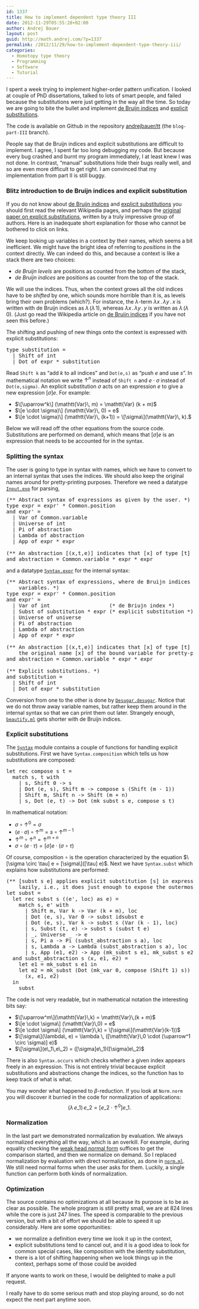 ```yaml
---
id: 1337
title: How to implement dependent type theory III
date: 2012-11-29T05:55:28+02:00
author: Andrej Bauer
layout: post
guid: http://math.andrej.com/?p=1337
permalink: /2012/11/29/how-to-implement-dependent-type-theory-iii/
categories:
  - Homotopy type theory
  - Programming
  - Software
  - Tutorial
---
```

I spent a week trying to implement higher-order pattern unification. I looked at couple of PhD dissertations, talked to lots of smart people, and failed because the substitutions were just getting in the way all the time. So today we are going to bite the bullet and implement [de Bruijn indices](http://en.wikipedia.org/wiki/De_Bruijn_index) and [explicit substitutions](http://en.wikipedia.org/wiki/Explicit_substitution).

The code is available on Github in the repository [andrejbauer/tt](https://github.com/andrejbauer/tt/tree/blog-part-III) (the `blog-part-III` branch).

<!--more-->

People say that de Bruijn indices and explicit substitutions are difficult to implement. I agree, I spent far too long debugging my code. But because every bug crashed and burnt my program immediately, I at least knew I was not done. In contrast, &#8220;manual&#8221; substitutions hide their bugs really well, and so are even more difficult to get right. I am convinced that my implementation from part II is still buggy.

### Blitz introduction to de Bruijn indices and explicit substitution

If you do not know about [de Bruijn indices](http://en.wikipedia.org/wiki/De_Bruijn_index) and [explicit substitutions](http://en.wikipedia.org/wiki/Explicit_substitution) you should first read the relevant Wikipedia pages, and perhaps the [original paper on explicit substitutions](http://www.hpl.hp.com/techreports/Compaq-DEC/SRC-RR-54.pdf), written by a truly impressive group of authors. Here is an inadequate short explanation for those who cannot be bothered to click on links.

We keep looking up variables in a context by their names, which seems a bit inefficient. We might have the bright idea of referring to _positions_ in the context directly. We can indeed do this, and because a context is like a stack there are two choices:

  * _de Bruijn levels_ are positions as counted from the bottom of the stack,
  * _de Bruijn indices_ are positions as counter from the top of the stack.

We will use the indices. Thus, when the context grows all the old indices have to be _shifted_ by one, which sounds more horrible than it is, as levels bring their own problems (which?). For instance, the $\lambda$-term $\lambda x \,.\, \lambda y \,.\, x$ is written with de Bruijn indices as $\lambda \, (\lambda \, 1)$, whereas $\lambda x \,.\, \lambda y \,.\, y$ is written as $\lambda \, (\lambda \, 0)$. (Just go read the Wikipedia article on [de Bruijn indices](http://en.wikipedia.org/wiki/De_Bruijn_index) if you have not seen this before.)

The shifting and pushing of new things onto the context is expressed with explicit substitutions:

<pre class="brush: plain; title: ; notranslate" title="">type substitution =
  | Shift of int
  | Dot of expr * substitution
</pre>

Read `Shift k` as &#8220;add $k$ to all indices&#8221; and `Dot(e,s)` as &#8220;push $e$ and use $s$&#8221;. In mathematical notation we write $\uparrow^n$ instead of `Shift n` and $e \cdot \sigma$ instead of `Dot(e,sigma)`. An explicit substitution $\sigma$ acts on an expression $e$ to give a new expression $[\sigma] e$. For example:

  * $\[\uparrow^k\] (\mathtt{Var}\, m) = \mathtt{Var} (k + m)$
  * $\[e \cdot \sigma)\] (\mathtt{Var}\, 0) = e$
  * $\[e \cdot \sigma)\] (\mathtt{Var}\, (k+1)) = \[\sigma\](\mathtt{Var}\, k).$

Below we will read off the other equations from the source code. Substitutions are performed on demand, which means that $[\sigma] e$ is an expression that needs to be accounted for in the syntax.

### Splitting the syntax

The user is going to type in syntax with names, which we have to convert to an internal syntax that uses the indices. We should also keep the original names around for pretty-printing purposes. Therefore we need a datatype [`Input.exp`](https://github.com/andrejbauer/tt/blob/blog-part-III/input.ml) for parsing,

<pre class="brush: plain; title: ; notranslate" title="">(** Abstract syntax of expressions as given by the user. *)
type expr = expr' * Common.position
and expr' =
  | Var of Common.variable
  | Universe of int
  | Pi of abstraction
  | Lambda of abstraction
  | App of expr * expr

(** An abstraction [(x,t,e)] indicates that [x] of type [t] is bound in [e]. *)
and abstraction = Common.variable * expr * expr
</pre>

and a datatype [`Syntax.expr`](https://github.com/andrejbauer/tt/blob/blog-part-III/syntax.ml) for the internal syntax:

<pre class="brush: plain; title: ; notranslate" title="">(** Abstract syntax of expressions, where de Bruijn indices are used to represent
    variables. *)
type expr = expr' * Common.position
and expr' =
  | Var of int                   (* de Briujn index *)
  | Subst of substitution * expr (* explicit substitution *)
  | Universe of universe
  | Pi of abstraction
  | Lambda of abstraction
  | App of expr * expr

(** An abstraction [(x,t,e)] indicates that [x] of type [t] is bound in [e]. We also keep around
    the original name [x] of the bound variable for pretty-printing purposes. *)
and abstraction = Common.variable * expr * expr

(** Explicit substitutions. *)
and substitution =
  | Shift of int
  | Dot of expr * substitution
</pre>

Conversion from one to the other is done by [`Desugar.desugar`](https://github.com/andrejbauer/tt/blob/blog-part-III/desugar.ml). Notice that we do not throw away variable names, but rather keep them around in the internal syntax so that we can print them out later. Strangely enough, [`beautify.ml`](https://github.com/andrejbauer/tt/blob/blog-part-III/beautify.ml) gets shorter with de Bruijn indices.

### Explicit substitutions

The [`Syntax`](https://github.com/andrejbauer/tt/blob/blog-part-III/syntax.ml) module contains a couple of functions for handling explicit substitutions. First we have `Syntax.composition` which tells us how substitutions are composed:

<pre class="brush: plain; title: ; notranslate" title="">let rec compose s t =
  match s, t with
    | s, Shift 0 -&gt; s
    | Dot (e, s), Shift m -&gt; compose s (Shift (m - 1))
    | Shift m, Shift n -&gt; Shift (m + n)
    | s, Dot (e, t) -&gt; Dot (mk_subst s e, compose s t)
</pre>

In mathematical notation:

  * $\sigma \circ \uparrow^0 = \sigma$
  * $(e \cdot \sigma) \circ \uparrow^{m} = s \circ \uparrow^{m-1}$
  * $\uparrow^{m} \circ \uparrow^{n} = \uparrow^{m + n}$
  * $\sigma \circ (e \cdot \tau) = [\sigma] e \cdot (\sigma \circ \tau)$

Of course, composition $\circ$ is the operation characterized by the equation $\[\sigma \circ \tau] e = [\sigma\]([\tau] e)$. Next we have `Syntax.subst` which explains how substitutions are performed:

<pre class="brush: plain; title: ; notranslate" title="">(** [subst s e] applies explicit substitution [s] in expression [e]. It does so
    lazily, i.e., it does just enough to expose the outermost constructor of [e]. *)
let subst =
  let rec subst s ((e', loc) as e) =
    match s, e' with
      | Shift m, Var k -&gt; Var (k + m), loc
      | Dot (e, s), Var 0 -&gt; subst idsubst e
      | Dot (e, s), Var k -&gt; subst s (Var (k - 1), loc)
      | s, Subst (t, e) -&gt; subst s (subst t e)
      | _, Universe _ -&gt; e
      | s, Pi a -&gt; Pi (subst_abstraction s a), loc
      | s, Lambda a -&gt; Lambda (subst_abstraction s a), loc
      | s, App (e1, e2) -&gt; App (mk_subst s e1, mk_subst s e2), loc
  and subst_abstraction s (x, e1, e2) =
    let e1 = mk_subst s e1 in
    let e2 = mk_subst (Dot (mk_var 0, compose (Shift 1) s)) e2 in
      (x, e1, e2)
  in
    subst
</pre>

The code is not very readable, but in mathematical notation the interesting bits say:

  * $\[\uparrow^m\](\mathtt{Var}\,k) = \mathtt{Var}\,(k + m)$
  * $\[e \cdot \sigma\] (\mathtt{Var}\,0) = e$
  * $\[e \cdot \sigma\] (\mathtt{Var}\,k) = \[\sigma\](\mathtt{Var}(k-1))$
  * $\[\sigma\](\lambda\, e) = \lambda \, ([\mathtt{Var}\,0 \cdot (\uparrow^1 \circ \sigma)] e)$
  * $\[\sigma\](e\_1\,e\_2) = ([\sigma]e\_1)([\sigma]e\_2)$

There is also `Syntax.occurs` which checks whether a given index appears freely in an expression. This is not entirely trivial because explicit substitutions and abstractions change the indices, so the function has to keep track of what is what.

You may wonder what happened to $\beta$-reduction. If you look at `Norm.norm` you will discover it burried in the code for normalization of applications:  
$$(\lambda \, e\_1)\, e\_2 = [e\_2 \cdot \uparrow^0] e\_1.$$

### Normalization

In the last part we demonstrated normalization by evaluation. We always normalized everything all the way, which is an overkill. For example, during equality checking the [weak head normal form](http://encyclopedia2.thefreedictionary.com/Weak+Head+Normal+Form) suffices to get the comparison started, and then we normalize on demand. So I replaced normalization by evaluation with direct normalization, as done in [`norm.ml`](https://github.com/andrejbauer/tt/blob/blog-part-III/norm.ml). We still need normal forms when the user asks for them. Luckily, a single function can perform both kinds of normalization.

### Optimization

The source contains no optimizations at all because its purpose is to be as clear as possible. The whole program is still pretty small, we are at 824 lines while the core is just 247 lines. The speed is comparable to the previous version, but with a bit of effort we should be able to speed it up considerably. Here are some opportunities:

  * we normalize a definition every time we look it up in the context,
  * explicit substitutions tend to cancel out, and it is a good idea to look for common special cases, like composition with the identity substitution,
  * there is a lot of shifting happening when we look things up in the context, perhaps some of those could be avoided

If anyone wants to work on these, I would be delighted to make a pull request.

I really have to do some serious math and stop playing around, so do not expect the next part anytime soon.
